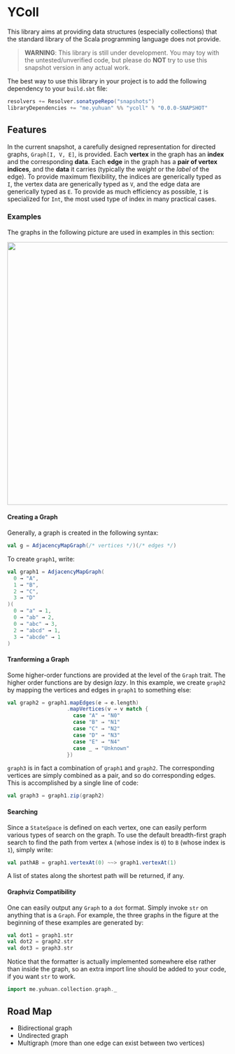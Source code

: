 # YColl

This library aims at providing data structures (especially collections) that the standard library of the Scala programming language does not provide. 

> **WARNING**: This library is still under development. You may toy with the untested/unverified code, but please do **NOT** try to use this snapshot version in any actual work. 

The best way to use this library in your project is to add the following dependency to your `build.sbt` file:

```scala
resolvers += Resolver.sonatypeRepo("snapshots")
libraryDependencies += "me.yuhuan" %% "ycoll" % "0.0.0-SNAPSHOT"
```

## Features

In the current snapshot, a carefully designed representation for directed graphs, `Graph[I, V, E]`, is provided. Each **vertex** in the graph has an **index** and the corresponding **data**. Each **edge** in the graph has a **pair of vertex indices**, and the **data** it carries (typically the *weight* or the *label* of the edge). To provide maximum flexibility, the indices are generically typed as `I`, the vertex data are generically typed as `V`, and the edge data are generically typed as `E`. To provide as much efficiency as possible, `I` is specialized for `Int`, the most used type of index in many practical cases.

### Examples
The graphs in the following picture are used in examples in this section:

<img src="http://yuhuan.me/articles/img/ycoll-design/zip.png" width="600" /> 

#### Creating a Graph

Generally, a graph is created in the following syntax:


```scala
val g = AdjacencyMapGraph(/* vertices */)(/* edges */)
```

To create `graph1`, write:

```scala
val graph1 = AdjacencyMapGraph(
  0 → "A",
  1 → "B",
  2 → "C",
  3 → "D"
)(
  0 → "a" → 1,
  0 → "ab" → 2,
  0 → "abc" → 3,
  2 → "abcd" → 1,
  3 → "abcde" → 1
)
```


#### Tranforming a Graph
Some higher-order functions are provided at the level of the `Graph` trait. The higher order functions are by design *lazy*. In this example, we create `graph2` by mapping the vertices and edges in `graph1` to something else:

```scala
val graph2 = graph1.mapEdges(e ⇒ e.length)
                   .mapVertices(v ⇒ v match {
                     case "A" ⇒ "N0"
                     case "B" ⇒ "N1"
                     case "C" ⇒ "N2"
                     case "D" ⇒ "N3"
                     case "E" ⇒ "N4"
                     case _ ⇒ "Unknown"
                   })
```

`graph3` is in fact a combination of `graph1` and `graph2`. The corresponding vertices are simply combined as a pair, and so do corresponding edges. This is accomplished by a single line of code:

```scala
val graph3 = graph1.zip(graph2)
```


#### Searching
Since a `StateSpace` is defined on each vertex, one can easily perform various types of search on the graph. To use the default breadth-first graph search to find the path from vertex `A` (whose index is `0`) to `B` (whose index is `1`), simply write:

```scala
val pathAB = graph1.vertexAt(0) ~~> graph1.vertexAt(1)
```

A list of states along the shortest path will be returned, if any.


#### Graphviz Compatibility
One can easily output any `Graph` to a `dot` format. Simply invoke `str` on anything that is a `Graph`. For example, the three graphs in the figure at the beginning of these examples are generated by:

```scala
val dot1 = graph1.str
val dot2 = graph2.str
val dot3 = graph3.str
```

Notice that the formatter is actually implemented somewhere else rather than inside the graph, so an extra import line should be added to your code, if you want `str` to work.

```scala
import me.yuhuan.collection.graph._
```

## Road Map
* Bidirectional graph
* Undirected graph
* Multigraph (more than one edge can exist between two vertices)